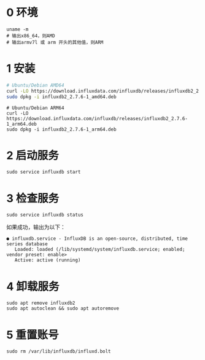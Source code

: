 # 0 环境

```shell
uname -m
# 输出x86_64，则AMD
# 输出armv7l 或 arm 开头的其他值，则ARM
```

# 1 安装

```sh
# Ubuntu/Debian AMD64
curl -LO https://download.influxdata.com/influxdb/releases/influxdb2_2.7.6-1_amd64.deb
sudo dpkg -i influxdb2_2.7.6-1_amd64.deb
```

```shell
# Ubuntu/Debian ARM64
curl -LO https://download.influxdata.com/influxdb/releases/influxdb2_2.7.6-1_arm64.deb
sudo dpkg -i influxdb2_2.7.6-1_arm64.deb
```

# 2 启动服务

```shell
sudo service influxdb start
```

# 3 检查服务

```shell
sudo service influxdb status
```

如果成功，输出为以下：

```text
● influxdb.service - InfluxDB is an open-source, distributed, time series database
   Loaded: loaded (/lib/systemd/system/influxdb.service; enabled; vendor preset: enable>
   Active: active (running)
```

# 4 卸载服务

```shell
sudo apt remove influxdb2
sudo apt autoclean && sudo apt autoremove
```

# 5 重置账号

```shell
sudo rm /var/lib/influxdb/influxd.bolt
```
